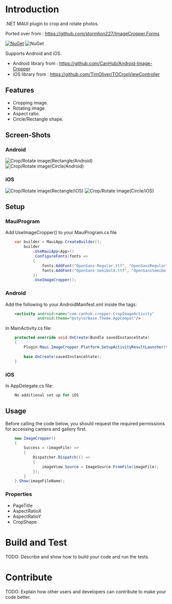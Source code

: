 # Introduction 
.NET MAUI plugin to crop and rotate photos.

Ported over from : https://github.com/stormlion227/ImageCropper.Forms

[![NuGet](https://img.shields.io/nuget/v/Net.Maui.ImageCropper.svg?maxAge=2592000)](https://www.nuget.org/packages/Net.Maui.ImageCropper) ![NuGet](https://img.shields.io/nuget/dt/Net.Maui.ImageCropper)

Supports Android and iOS.
* Android library from : https://github.com/CanHub/Android-Image-Cropper
* iOS library from : https://github.com/TimOliver/TOCropViewController

## Features

* Cropping image.
* Rotating image.
* Aspect ratio.
* Circle/Rectangle shape.

## Screen-Shots

### Android
![Crop/Rotate image(Rectangle/Android)](./ScreenShots/Android_Rectangle.gif) ![Crop/Rotate image(Circle/Android)](./ScreenShots/Android_Circle.gif)

### iOS
![Crop/Rotate image(Rectangle/iOS)](./ScreenShots/iOS_Rectangle.gif) ![Crop/Rotate image(Circle/iOS)](./ScreenShots/iOS_Circle.gif)


## Setup

### MauiProgram

Add UseImageCropper() to your MauiProgram.cs file
```cs
	var builder = MauiApp.CreateBuilder();
		builder
			.UseMauiApp<App>()
			.ConfigureFonts(fonts =>
			{
				fonts.AddFont("OpenSans-Regular.ttf", "OpenSansRegular");
				fonts.AddFont("OpenSans-Semibold.ttf", "OpenSansSemibold");
			})
			.UseImageCropper();
```

### Android

Add the following to your AndroidManifest.xml inside the <application> tags:
```xml	
	<activity android:name="com.canhub.cropper.CropImageActivity"
	          android:theme="@style/Base.Theme.AppCompat"/>	
```

In MainActivity.cs file:
```cs
	protected override void OnCreate(Bundle savedInstanceState)
	{
	    Plugin.Maui.ImageCropper.Platform.SetupActivityResultLauncher(this);
	
	    base.OnCreate(savedInstanceState);
	}
```

### iOS

In AppDelegate.cs file:

```cs
	No additional set up for iOS
```
## Usage

Before calling the code below, you should request the required permissions for accessing camera and gallery first.

```cs
    new ImageCropper()
    {
        Success = (imageFile) =>
        {
            Dispatcher.Dispatch(() =>
            {
                imageView.Source = ImageSource.FromFile(imageFile);
            });
        }
    }.Show(imageFileName);
```
### Properties
* PageTitle
* AspectRatioX
* AspectRatioY
* CropShape



# Build and Test
TODO: Describe and show how to build your code and run the tests. 

# Contribute
TODO: Explain how other users and developers can contribute to make your code better. 

